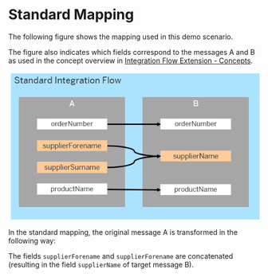 <!-- loio56c3bf545f4c43d4a531487e00c3cdbd -->

# Standard Mapping



The following figure shows the mapping used in this demo scenario.

The figure also indicates which fields correspond to the messages A and B as used in the concept overview in [Integration Flow Extension - Concepts](integration-flow-extension-concepts-41b238c.md).

![](images/Integration_Flow_Extension_Standard_Mapping_c5c5357.png)

In the standard mapping, the original message A is transformed in the following way:

The fields `supplierForename` and `supplierForename` are concatenated \(resulting in the field `supplierName` of target message B\).

